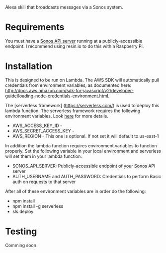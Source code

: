 Alexa skill that broadcasts messages via a Sonos system.

# Requirements

You must have a [Sonos API server](https://github.com/davidmerrick/rpi-node-sonos-http-api) running at a publicly-accessible endpoint.
I recommend using resin.io to do this with a Raspberry Pi.

# Installation

This is designed to be run on Lambda.
The AWS SDK will automatically pull credentials from environment variables, as documented
here: http://docs.aws.amazon.com/sdk-for-javascript/v2/developer-guide/loading-node-credentials-environment.html.

The [serverless framework] (https://serverless.com/) is used to deploy this lambda function.  The serverless framework requires the following environment variables.  Look [here](https://serverless.com/framework/docs/providers/aws/guide/credentials/ "Serverless AWS credentials documentation") for more details.

* AWS_ACCESS_KEY_ID -
* AWS_SECRET_ACCESS_KEY -
* AWS_REGION - This one is optional.  If not set it will default to us-east-1

In addition the lambda function requires environment variables to function properly.  Set the following variable in your local environment and serverless will set them in your lambda function.

* SONOS_API_SERVER: Publicly-accessible endpoint of your Sonos API server
* AUTH_USERNAME and AUTH_PASSWORD: Credentials to perform Basic auth on requests to that server

After all of these environment variables are in order do the following:
* npm install
* npm install -g serverless
* sls deploy

# Testing
Comming soon
